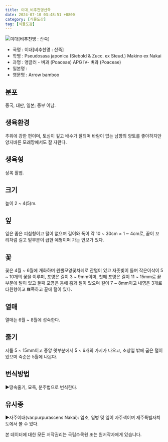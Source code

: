 ```yaml
---
title: 이대_비추천명산죽
date: 2024-07-10 03:48:51 +0800
category: [식물도감]
tag: [식물도감]
---
```




![이대[비추천명 : 산죽]](/fileUpload/plants/basic/Gramineae/Pseudosasa/22695/22695_1_th2.JPG)
- 국명 : 이대[비추천명 : 산죽]
- 학명 : Pseudosasa japonica (Siebold & Zucc. ex Steud.) Makino ex Nakai
- 과명 : 앵글러 - 벼과 (Poaceae) APG Ⅳ- 벼과 (Poaceae)
- 일본명 : 
- 영문명 : Arrow bamboo


## 분포
중국, 대만, 일본; 중부 이남.
## 생육환경
추위에 강한 편이며, 토심이 깊고 배수가 잘되며 바람이 없는 남향의 양토를 좋아하지만 양지바른 모래땅에서도 잘 자란다.
## 생육형
상록 활엽. 
## 크기
높이 2 ~ 4(5)m.
## 잎
잎은 좁은 피침형이고 털이 없으며 길이와 폭이 각 10 ~ 30cm × 1 ~ 4cm로, 끝이 꼬리처럼 길고 밑부분이 급한 예형이며 가는 연모가 있다.
## 꽃
꽃은 4월 ~ 6월에 개화하며 원뿔모양꽃차례로 잔털이 있고 자줏빛이 돌며 작은이삭이 5 ~ 10개의 꽃을 이루며, 포영은 길이 3 ~ 9mm이며, 첫째 포영은 길이 11 ~ 15mm로 끝부분에 털이 있고 둘째 포영은 등에 홈과 털이 있으며 길이 7 ~ 8mm이고 내영은 3개로 타원형이고 뾰족하고 끝에 털이 있다.
## 열매
열매는 6월 ~ 8월에 성숙한다.
## 줄기
지름 5 ~ 15mm이고 중앙 윗부분에서 5 ~ 6개의 가지가 나오고, 초상엽 밖에 굽은 털이 있으며 죽순은 5월에 나온다.
## 번식방법
▶땅속줄기, 묘죽, 분주법으로 번식한다.
## 유사종
▶자주이대(var.purpurascens Nakai): 엽초, 엽병 및 잎이 자주색이며 제주특별자치도에서 볼 수 있다.






본 데이터에 대한 모든 저작권리는 국립수목원 또는 원저작자에게 있습니다.
